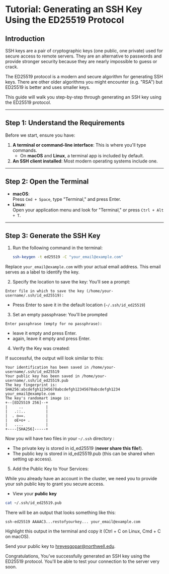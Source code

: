 # Tutorial: Generating an SSH Key Using the ED25519 Protocol

## Introduction

SSH keys are a pair of cryptographic keys (one public, one private) used for secure access to remote servers. They are an alternative to passwords and provide stronger security because they are nearly impossible to guess or crack.

The ED25519 protocol is a modern and secure algorithm for generating SSH keys. There are other older algorithms you might encounter (e.g. "RSA") but ED25519 is better and uses smaller keys.

This guide will walk you step-by-step through generating an SSH key using the ED25519 protocol. 


---

## Step 1: Understand the Requirements

Before we start, ensure you have:
1. **A terminal or command-line interface**: This is where you'll type commands.
   - On **macOS** and **Linux**, a terminal app is included by default.
2. **An SSH client installed**: Most modern operating systems include one.

---

## Step 2: Open the Terminal

- **macOS**:  
  Press `Cmd + Space`, type "Terminal," and press Enter.
- **Linux**:  
  Open your application menu and look for "Terminal," or press `Ctrl + Alt + T`.

---

## Step 3: Generate the SSH Key

1. Run the following command in the terminal:

   ```bash
   ssh-keygen -t ed25519 -C "your_email@example.com"
   ```
   
Replace `your_email@example.com` with your actual email address. This email serves as a label to identify the key.

2. Specify the location to save the key: You’ll see a prompt:

```
Enter file in which to save the key (/home/your-username/.ssh/id_ed25519):
```
- Press Enter to save it in the default location (`~/.ssh/id_ed25519`)
   
3. Set an empty passphrase: You'll be prompted

```
Enter passphrase (empty for no passphrase):
```

- leave it empty and press Enter. 
- again, leave it empty and press Enter.
   
4. Verify the Key was created:

If successful, the output will look similar to this:

```
Your identification has been saved in /home/your-username/.ssh/id_ed25519
Your public key has been saved in /home/your-username/.ssh/id_ed25519.pub
The key fingerprint is:
SHA256:abcdefgh12345678abcdefgh12345678abcdefgh1234 your_email@example.com
The key's randomart image is:
+--[ED25519 256]--+
|     ..          |
|   .::..         |
|  . o==.         |
|   oE+o+ .       |
|   ....          |
+----[SHA256]-----+

```

Now you will have two files in your `~/.ssh` directory : 
   
- The private key is stored in id_ed25519 (**never share this file!**).
- The public key is stored in id_ed25519.pub (this can be shared when setting up access).

5. Add the Public Key to Your Services:

While you already have an account in the cluster, we need you to provide your ssh public key to grant you secure access. 

- View your **public key**

```bash
cat ~/.ssh/id_ed25519.pub
```

There will be an output that looks something like this: 

```
ssh-ed25519 AAAAC3...restofyourkey... your_email@example.com

```

Highlight this output in the terminal and copy it (Ctrl + C on Linux, Cmd + C on macOS).

Send your public key to hreyesgopar@northwell.edu. 

Congratulations, You’ve successfully generated an SSH key using the ED25519 protocol. You'll be able to test your connection to the server very soon.

   
   
   
